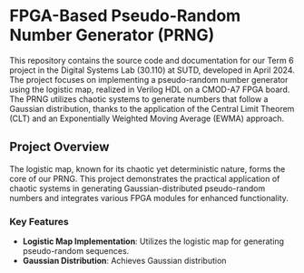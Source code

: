 
# FPGA-Based Pseudo-Random Number Generator (PRNG)

This repository contains the source code and documentation for our Term 6 project in the Digital Systems Lab (30.110) at SUTD, developed in April 2024. The project focuses on implementing a pseudo-random number generator using the logistic map, realized in Verilog HDL on a CMOD-A7 FPGA board. The PRNG utilizes chaotic systems to generate numbers that follow a Gaussian distribution, thanks to the application of the Central Limit Theorem (CLT) and an Exponentially Weighted Moving Average (EWMA) approach.

## Project Overview

The logistic map, known for its chaotic yet deterministic nature, forms the core of our PRNG. This project demonstrates the practical application of chaotic systems in generating Gaussian-distributed pseudo-random numbers and integrates various FPGA modules for enhanced functionality.

### Key Features

- **Logistic Map Implementation**: Utilizes the logistic map for generating pseudo-random sequences.
- **Gaussian Distribution**: Achieves Gaussian distribution
